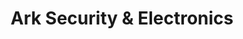 ---
title: "Ark Security & Electronics"
url: /rexburg/ark-security-und-electronics/
shop: Schlüsseldienst
---